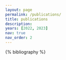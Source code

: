 ```yaml
---
layout: page
permalink: /publications/
title: publications
description:
years: [2022, 2023]
nav: true
nav_order: 2
---
```


<!-- _pages/publications.md -->
<div class="publications">

{% bibliography %}

</div>
